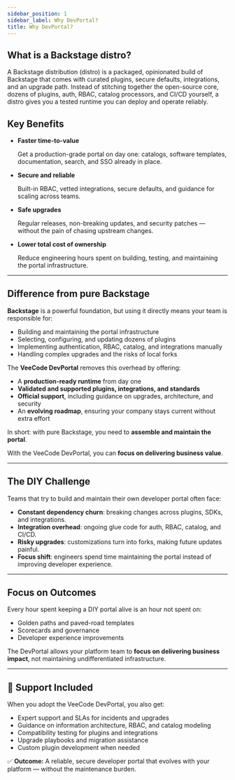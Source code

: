 ```yaml
---
sidebar_position: 1
sidebar_label: Why DevPortal?
title: Why DevPortal?
---
```


## What is a Backstage distro?

A Backstage distribution (distro) is a packaged, opinionated build of Backstage that comes with curated plugins, secure defaults, integrations, and an upgrade path. Instead of stitching together the open-source core, dozens of plugins, auth, RBAC, catalog processors, and CI/CD yourself, a distro gives you a tested runtime you can deploy and operate reliably.

## Key Benefits

- **Faster time-to-value**
    
    Get a production-grade portal on day one: catalogs, software templates, documentation, search, and SSO already in place.
    
- **Secure and reliable**
    
    Built-in RBAC, vetted integrations, secure defaults, and guidance for scaling across teams.
    
- **Safe upgrades**
    
    Regular releases, non-breaking updates, and security patches — without the pain of chasing upstream changes.
    
- **Lower total cost of ownership**
    
    Reduce engineering hours spent on building, testing, and maintaining the portal infrastructure.
    
---
## Difference from pure Backstage

**Backstage** is a powerful foundation, but using it directly means your team is responsible for:

- Building and maintaining the portal infrastructure
- Selecting, configuring, and updating dozens of plugins
- Implementing authentication, RBAC, catalog, and integrations manually
- Handling complex upgrades and the risks of local forks

The **VeeCode DevPortal** removes this overhead by offering:

- A **production-ready runtime** from day one
- **Validated and supported plugins, integrations, and standards**
- **Official support**, including guidance on upgrades, architecture, and security
- An **evolving roadmap**, ensuring your company stays current without extra effort

In short: with pure Backstage, you need to **assemble and maintain the portal**.

With the VeeCode DevPortal, you can **focus on delivering business value**.

---

## The DIY Challenge

Teams that try to build and maintain their own developer portal often face:

- **Constant dependency churn**: breaking changes across plugins, SDKs, and integrations.
- **Integration overhead**: ongoing glue code for auth, RBAC, catalog, and CI/CD.
- **Risky upgrades**: customizations turn into forks, making future updates painful.
- **Focus shift**: engineers spend time maintaining the portal instead of improving developer experience.

---

## Focus on Outcomes

Every hour spent keeping a DIY portal alive is an hour not spent on:

- Golden paths and paved-road templates
- Scorecards and governance
- Developer experience improvements

The DevPortal allows your platform team to **focus on delivering business impact**, not maintaining undifferentiated infrastructure.

---

## 🤝 Support Included

When you adopt the VeeCode DevPortal, you also get:

- Expert support and SLAs for incidents and upgrades
- Guidance on information architecture, RBAC, and catalog modeling
- Compatibility testing for plugins and integrations
- Upgrade playbooks and migration assistance
- Custom plugin development when needed

✅ **Outcome:** A reliable, secure developer portal that evolves with your platform — without the maintenance burden.
